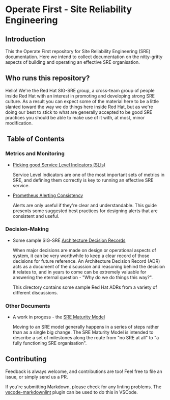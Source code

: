 # Operate First - Site Reliability Engineering

## Introduction

This the Operate First repository for Site Reliability Engineering (SRE)
documentation. Here we intend to collect documentation on the nitty-gritty
aspects of building and operating an effective SRE organisation.

## Who runs this repository?

Hello! We're the Red Hat SIG-SRE group, a cross-team group of people inside Red
Hat with an interest in promoting and developing strong SRE culture. As a
result you can expect some of the material here to be a little slanted toward
the way we do things here inside Red Hat, but as we're doing our best to stick
to what are generally accepted to be good SRE practices you should be able to
make use of it with, at most, minor modification.

##  Table of Contents

### Metrics and Monitoring

* [Picking good Service Level Indicators (SLIs)](./picking_good_slis.md)

    Service Level Indicators are one of the most important sets of metrics
    in SRE, and defining them correctly is key to running an effective
    SRE service.

* [Prometheus Alerting Consistency](./prometheus_alerting_consistency.md)

    Alerts are only useful if they're clear and understandable. This guide
    presents some suggested best practices for designing alerts that are
    consistent and useful.

### Decision-Making

* Some sample SIG-SRE [Architecture Decision Records](./ADRs/RH/SIG-SRE)

    When major decisions are made on design or operational aspects of
    system, it can be very worthwhile to keep a clear record of those
    decisions for future reference. An Architecture Decision Record
    (ADR) acts as a document of the discussion and reasoning behind the
    decision it relates to, and in years to come can be extremely valuable
    for answering the eternal question - "Why do we do things this way?".

    This directory contains some sample Red Hat ADRs from a variety of
    different discussions.

### Other Documents

* A work in progess - the [SRE Maturity Model](./sre_maturity.md)

    Moving to an SRE model generally happens in a series of steps rather than
    as a single big change. The SRE Maturity Model is intended to describe
    a set of milestones along the route from "no SRE at all" to "a fully
    functioning SRE organisation".

## Contributing

Feedback is always welcome, and contributions are too! Feel free to file an
issue, or simply send us a PR.

If you're submitting Markdown, please check for any linting problems.  The
[vscode-markdownlint](https://github.com/DavidAnson/vscode-markdownlint) plugin
can be used to do this in VSCode.

